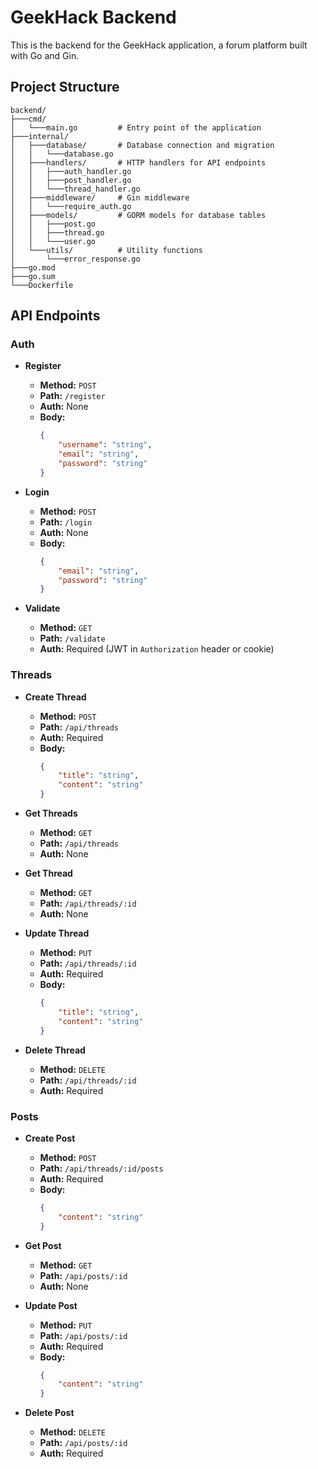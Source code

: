 # GeekHack Backend

This is the backend for the GeekHack application, a forum platform built with Go and Gin.

## Project Structure

```
backend/
├───cmd/
│   └───main.go         # Entry point of the application
├───internal/
│   ├───database/       # Database connection and migration
│   │   └───database.go
│   ├───handlers/       # HTTP handlers for API endpoints
│   │   ├───auth_handler.go
│   │   ├───post_handler.go
│   │   └───thread_handler.go
│   ├───middleware/     # Gin middleware
│   │   └───require_auth.go
│   ├───models/         # GORM models for database tables
│   │   ├───post.go
│   │   ├───thread.go
│   │   └───user.go
│   └───utils/          # Utility functions
│       └───error_response.go
├───go.mod
├───go.sum
└───Dockerfile
```

## API Endpoints

### Auth

*   **Register**
    *   **Method:** `POST`
    *   **Path:** `/register`
    *   **Auth:** None
    *   **Body:**
        ```json
        {
            "username": "string",
            "email": "string",
            "password": "string"
        }
        ```

*   **Login**
    *   **Method:** `POST`
    *   **Path:** `/login`
    *   **Auth:** None
    *   **Body:**
        ```json
        {
            "email": "string",
            "password": "string"
        }
        ```

*   **Validate**
    *   **Method:** `GET`
    *   **Path:** `/validate`
    *   **Auth:** Required (JWT in `Authorization` header or cookie)

### Threads

*   **Create Thread**
    *   **Method:** `POST`
    *   **Path:** `/api/threads`
    *   **Auth:** Required
    *   **Body:**
        ```json
        {
            "title": "string",
            "content": "string"
        }
        ```

*   **Get Threads**
    *   **Method:** `GET`
    *   **Path:** `/api/threads`
    *   **Auth:** None

*   **Get Thread**
    *   **Method:** `GET`
    *   **Path:** `/api/threads/:id`
    *   **Auth:** None

*   **Update Thread**
    *   **Method:** `PUT`
    *   **Path:** `/api/threads/:id`
    *   **Auth:** Required
    *   **Body:**
        ```json
        {
            "title": "string",
            "content": "string"
        }
        ```

*   **Delete Thread**
    *   **Method:** `DELETE`
    *   **Path:** `/api/threads/:id`
    *   **Auth:** Required

### Posts

*   **Create Post**
    *   **Method:** `POST`
    *   **Path:** `/api/threads/:id/posts`
    *   **Auth:** Required
    *   **Body:**
        ```json
        {
            "content": "string"
        }
        ```

*   **Get Post**
    *   **Method:** `GET`
    *   **Path:** `/api/posts/:id`
    *   **Auth:** None

*   **Update Post**
    *   **Method:** `PUT`
    *   **Path:** `/api/posts/:id`
    *   **Auth:** Required
    *   **Body:**
        ```json
        {
            "content": "string"
        }
        ```

*   **Delete Post**
    *   **Method:** `DELETE`
    *   **Path:** `/api/posts/:id`
    *   **Auth:** Required

